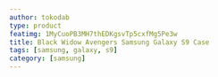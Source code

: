 ```yaml
---
author: tokodab
type: product
featimg: 1MyCuoPB3MH7thEDKgsvTp5cxfMg5Pe3w
title: Black Widow Avengers Samsung Galaxy S9 Case
tags: [samsung, galaxy, s9]
category: [samsung]
---
```

